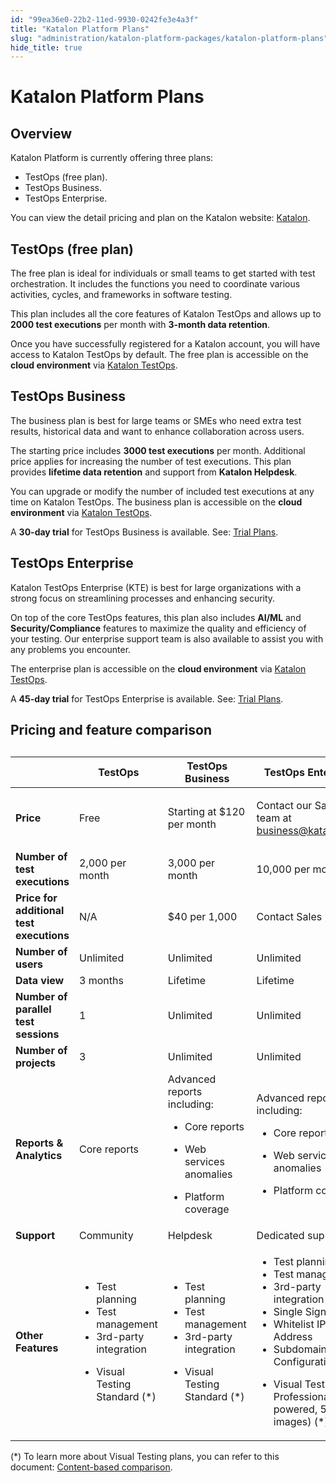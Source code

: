 ```yaml
---
id: "99ea36e0-22b2-11ed-9930-0242fe3e4a3f"
title: "Katalon Platform Plans"
slug: "administration/katalon-platform-packages/katalon-platform-plans"
hide_title: true
---
```


# <a id="id_testops-pricing-model" class="anchor_top_offset"/><a id="ariaid-title1" class="anchor_top_offset"/>Katalon Platform Plans


## Overview

<div xmlns="http://www.w3.org/1999/xhtml" className="p"><span className="ph">Katalon Platform</span> is currently offering three plans:<ul className="ul"><li className="li">TestOps (free plan).</li><li className="li">TestOps Business.</li><li className="li">TestOps Enterprise.</li></ul>You can view the detail pricing and plan on the Katalon website: <a className="xref j-external-link" href="https://katalon.com/pricing/" target="_blank">Katalon</a>.</div>

## TestOps (free plan)

<p xmlns="http://www.w3.org/1999/xhtml" className="p">The free plan is ideal for individuals or small teams to get started with test orchestration. It includes the functions you need to coordinate various activities, cycles, and frameworks in software testing.</p> 
    
<p xmlns="http://www.w3.org/1999/xhtml" className="p">This plan includes all the core features of Katalon TestOps and allows up to <strong className="ph b">2000 test executions</strong> per month with <strong className="ph b">3-month data retention</strong>.</p> 
    
<p xmlns="http://www.w3.org/1999/xhtml" className="p">Once you have successfully registered for a Katalon account, you will have access to Katalon TestOps by default. The free plan is accessible on the <strong className="ph b">cloud environment</strong> via <a className="xref j-external-link" href="https://testops.katalon.io/" target="_blank">Katalon TestOps</a>.</p> 

## TestOps Business

<p xmlns="http://www.w3.org/1999/xhtml" className="p">The business plan is best for large teams or SMEs who need extra test results, historical data and want to enhance collaboration across users.</p> 
    
<p xmlns="http://www.w3.org/1999/xhtml" className="p">The starting price includes <strong className="ph b">3000 test executions</strong> per month. Additional price applies for increasing the number of test executions. This plan provides <strong className="ph b">lifetime data retention</strong> and support from <strong className="ph b">Katalon Helpdesk</strong>.</p> 
    
<p xmlns="http://www.w3.org/1999/xhtml" className="p">You can upgrade or modify the number of included test executions at any time on Katalon TestOps. The business plan is accessible on the <strong className="ph b">cloud environment</strong> via <a className="xref j-external-link" href="https://testops.katalon.io/" target="_blank">Katalon TestOps</a>.</p> 
    
<p xmlns="http://www.w3.org/1999/xhtml" className="p">A <strong className="ph b">30-day trial</strong> for TestOps Business is available. See: <a className="xref" href="/administration/katalon-platform-packages/trial-plans">Trial Plans</a>.</p> 

## TestOps Enterprise

<p xmlns="http://www.w3.org/1999/xhtml" className="p"><span className="ph">Katalon TestOps Enterprise</span> (KTE) is best for large organizations with a strong focus on streamlining processes and enhancing security.</p> 
    
<p xmlns="http://www.w3.org/1999/xhtml" className="p">On top of the core TestOps features, this plan also includes <strong className="ph b">AI/ML</strong> and <strong className="ph b">Security/Compliance</strong> features to maximize the quality and efficiency of your testing. Our enterprise support team is also available to assist you with any problems you encounter.</p> 
    
<p xmlns="http://www.w3.org/1999/xhtml" className="p">The enterprise plan is accessible on the <strong className="ph b">cloud environment</strong> via <a className="xref j-external-link" href="https://testops.katalon.io/" target="_blank">Katalon TestOps</a>.</p> 
    
<p xmlns="http://www.w3.org/1999/xhtml" className="p">A <strong className="ph b">45-day trial</strong> for TestOps Enterprise is available. See: <a className="xref" href="/administration/katalon-platform-packages/trial-plans">Trial Plans</a>.</p> 

## Pricing and feature comparison

<div xmlns="http://www.w3.org/1999/xhtml" className="p"><table className="table"><caption /><colgroup><col /><col /><col /><col /></colgroup><thead className="thead"><tr className><th className="entry anchor_top_offset" id="id_testops-pricing-model__entry__1" /><th className="entry anchor_top_offset" id="id_testops-pricing-model__entry__2">TestOps</th><th className="entry anchor_top_offset" id="id_testops-pricing-model__entry__3">TestOps Business</th><th className="entry anchor_top_offset" id="id_testops-pricing-model__entry__4">TestOps Enterprise</th></tr></thead><tbody className="tbody"><tr className><td className="entry" headers="id_testops-pricing-model__entry__1 id_testops-pricing-model__entry__2 id_testops-pricing-model__entry__3 id_testops-pricing-model__entry__4 "><strong className="ph b">Price</strong></td><td className="entry" headers="id_testops-pricing-model__entry__1 id_testops-pricing-model__entry__2 id_testops-pricing-model__entry__3 id_testops-pricing-model__entry__4 ">Free</td><td className="entry" headers="id_testops-pricing-model__entry__1 id_testops-pricing-model__entry__2 id_testops-pricing-model__entry__3 id_testops-pricing-model__entry__4 ">Starting at $120 per
          month</td><td className="entry" headers="id_testops-pricing-model__entry__1 id_testops-pricing-model__entry__2 id_testops-pricing-model__entry__3 id_testops-pricing-model__entry__4 "><p className="p">Contact our Sales
            team at <a className="xref j-external-link" href="mailto:business@katalon.com" target="_blank">business@katalon.com</a></p></td></tr><tr className><td className="entry" headers="id_testops-pricing-model__entry__1 id_testops-pricing-model__entry__2 id_testops-pricing-model__entry__3 id_testops-pricing-model__entry__4 "><strong className="ph b">Number of test executions</strong></td><td className="entry" headers="id_testops-pricing-model__entry__1 id_testops-pricing-model__entry__2 id_testops-pricing-model__entry__3 id_testops-pricing-model__entry__4 ">2,000 per month</td><td className="entry" headers="id_testops-pricing-model__entry__1 id_testops-pricing-model__entry__2 id_testops-pricing-model__entry__3 id_testops-pricing-model__entry__4 ">3,000 per month</td><td className="entry" headers="id_testops-pricing-model__entry__1 id_testops-pricing-model__entry__2 id_testops-pricing-model__entry__3 id_testops-pricing-model__entry__4 ">10,000 per month</td></tr><tr className><td className="entry" headers="id_testops-pricing-model__entry__1 id_testops-pricing-model__entry__2 id_testops-pricing-model__entry__3 id_testops-pricing-model__entry__4 "><strong className="ph b">Price for additional test executions</strong></td><td className="entry" headers="id_testops-pricing-model__entry__1 id_testops-pricing-model__entry__2 id_testops-pricing-model__entry__3 id_testops-pricing-model__entry__4 ">N/A</td><td className="entry" headers="id_testops-pricing-model__entry__1 id_testops-pricing-model__entry__2 id_testops-pricing-model__entry__3 id_testops-pricing-model__entry__4 ">$40 per 1,000</td><td className="entry" headers="id_testops-pricing-model__entry__1 id_testops-pricing-model__entry__2 id_testops-pricing-model__entry__3 id_testops-pricing-model__entry__4 ">Contact Sales</td></tr><tr className><td className="entry" headers="id_testops-pricing-model__entry__1 id_testops-pricing-model__entry__2 id_testops-pricing-model__entry__3 id_testops-pricing-model__entry__4 "><strong className="ph b">Number of users</strong></td><td className="entry" headers="id_testops-pricing-model__entry__1 id_testops-pricing-model__entry__2 id_testops-pricing-model__entry__3 id_testops-pricing-model__entry__4 ">Unlimited</td><td className="entry" headers="id_testops-pricing-model__entry__1 id_testops-pricing-model__entry__2 id_testops-pricing-model__entry__3 id_testops-pricing-model__entry__4 ">Unlimited</td><td className="entry" headers="id_testops-pricing-model__entry__1 id_testops-pricing-model__entry__2 id_testops-pricing-model__entry__3 id_testops-pricing-model__entry__4 ">Unlimited</td></tr><tr className><td className="entry" headers="id_testops-pricing-model__entry__1 id_testops-pricing-model__entry__2 id_testops-pricing-model__entry__3 id_testops-pricing-model__entry__4 "><strong className="ph b">Data view</strong></td><td className="entry" headers="id_testops-pricing-model__entry__1 id_testops-pricing-model__entry__2 id_testops-pricing-model__entry__3 id_testops-pricing-model__entry__4 ">3 months</td><td className="entry" headers="id_testops-pricing-model__entry__1 id_testops-pricing-model__entry__2 id_testops-pricing-model__entry__3 id_testops-pricing-model__entry__4 ">Lifetime</td><td className="entry" headers="id_testops-pricing-model__entry__1 id_testops-pricing-model__entry__2 id_testops-pricing-model__entry__3 id_testops-pricing-model__entry__4 ">Lifetime</td></tr><tr className><td className="entry" headers="id_testops-pricing-model__entry__1 id_testops-pricing-model__entry__2 id_testops-pricing-model__entry__3 id_testops-pricing-model__entry__4 "><strong className="ph b">Number of parallel test sessions</strong></td><td className="entry" headers="id_testops-pricing-model__entry__1 id_testops-pricing-model__entry__2 id_testops-pricing-model__entry__3 id_testops-pricing-model__entry__4 ">1</td><td className="entry" headers="id_testops-pricing-model__entry__1 id_testops-pricing-model__entry__2 id_testops-pricing-model__entry__3 id_testops-pricing-model__entry__4 ">Unlimited</td><td className="entry" headers="id_testops-pricing-model__entry__1 id_testops-pricing-model__entry__2 id_testops-pricing-model__entry__3 id_testops-pricing-model__entry__4 ">Unlimited</td></tr><tr className><td className="entry" headers="id_testops-pricing-model__entry__1 id_testops-pricing-model__entry__2 id_testops-pricing-model__entry__3 id_testops-pricing-model__entry__4 "><strong className="ph b">Number of projects</strong></td><td className="entry" headers="id_testops-pricing-model__entry__1 id_testops-pricing-model__entry__2 id_testops-pricing-model__entry__3 id_testops-pricing-model__entry__4 ">3</td><td className="entry" headers="id_testops-pricing-model__entry__1 id_testops-pricing-model__entry__2 id_testops-pricing-model__entry__3 id_testops-pricing-model__entry__4 ">Unlimited</td><td className="entry" headers="id_testops-pricing-model__entry__1 id_testops-pricing-model__entry__2 id_testops-pricing-model__entry__3 id_testops-pricing-model__entry__4 ">Unlimited</td></tr><tr className><td className="entry" headers="id_testops-pricing-model__entry__1 id_testops-pricing-model__entry__2 id_testops-pricing-model__entry__3 id_testops-pricing-model__entry__4 "><strong className="ph b">Reports &amp; Analytics</strong></td><td className="entry" headers="id_testops-pricing-model__entry__1 id_testops-pricing-model__entry__2 id_testops-pricing-model__entry__3 id_testops-pricing-model__entry__4 ">Core reports</td><td className="entry" headers="id_testops-pricing-model__entry__1 id_testops-pricing-model__entry__2 id_testops-pricing-model__entry__3 id_testops-pricing-model__entry__4 ">Advanced reports including:<ul className="ul"><li className="li"><p className="p">Core reports</p></li><li className="li"><p className="p">Web
                services anomalies</p></li><li className="li"><p className="p">Platform coverage</p></li></ul></td><td className="entry" headers="id_testops-pricing-model__entry__1 id_testops-pricing-model__entry__2 id_testops-pricing-model__entry__3 id_testops-pricing-model__entry__4 ">Advanced reports including: <ul className="ul"><li className="li"><p className="p">Core reports</p></li><li className="li"><p className="p">Web
                services anomalies</p></li><li className="li"><p className="p">Platform coverage</p></li></ul></td></tr><tr className><td className="entry" headers="id_testops-pricing-model__entry__1 id_testops-pricing-model__entry__2 id_testops-pricing-model__entry__3 id_testops-pricing-model__entry__4 "><strong className="ph b">Support</strong></td><td className="entry" headers="id_testops-pricing-model__entry__1 id_testops-pricing-model__entry__2 id_testops-pricing-model__entry__3 id_testops-pricing-model__entry__4 ">Community</td><td className="entry" headers="id_testops-pricing-model__entry__1 id_testops-pricing-model__entry__2 id_testops-pricing-model__entry__3 id_testops-pricing-model__entry__4 ">Helpdesk</td><td className="entry" headers="id_testops-pricing-model__entry__1 id_testops-pricing-model__entry__2 id_testops-pricing-model__entry__3 id_testops-pricing-model__entry__4 ">Dedicated support</td></tr><tr className><td className="entry" headers="id_testops-pricing-model__entry__1 id_testops-pricing-model__entry__2 id_testops-pricing-model__entry__3 id_testops-pricing-model__entry__4 "><strong className="ph b">Other Features</strong></td><td className="entry" headers="id_testops-pricing-model__entry__1 id_testops-pricing-model__entry__2 id_testops-pricing-model__entry__3 id_testops-pricing-model__entry__4 "><ul className="ul"><li className="li">Test
              planning</li><li className="li">Test
              management</li><li className="li">3rd-party integration</li><li className="li"><p className="p">Visual Testing Standard (*)</p></li></ul></td><td className="entry" headers="id_testops-pricing-model__entry__1 id_testops-pricing-model__entry__2 id_testops-pricing-model__entry__3 id_testops-pricing-model__entry__4 "><ul className="ul"><li className="li">Test
              planning</li><li className="li">Test
              management</li><li className="li">3rd-party integration</li><li className="li"><p className="p">Visual Testing Standard (*)</p></li></ul></td><td className="entry" headers="id_testops-pricing-model__entry__1 id_testops-pricing-model__entry__2 id_testops-pricing-model__entry__3 id_testops-pricing-model__entry__4 "><ul className="ul"><li className="li">Test
              planning</li><li className="li">Test
              management</li><li className="li">3rd-party integration</li><li className="li">Single Sign-On</li><li className="li">Whitelist IP Address</li><li className="li">Subdomain Configuration</li><li className="li"><p className="p">Visual Testing Professional (AI-powered, 5,000 images) (*)</p></li></ul></td></tr></tbody></table></div>
<p xmlns="http://www.w3.org/1999/xhtml" className="p">(*) To learn more about Visual Testing plans, you can refer to this document: <a className="xref" href="#">Content-based comparison</a>.</p> 
